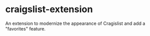 # craigslist-extension
An extension to modernize the appearance of Cragislist and add a "favorites" feature. 

